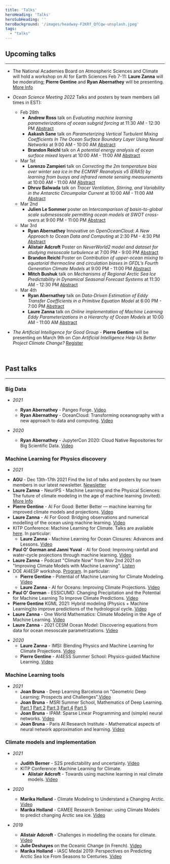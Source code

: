 ```yaml
---
title: 'Talks'
heroHeading: 'Talks'
heroSubHeading: ''
heroBackground: '/images/headway-F2KRf_QfCqw-unsplash.jpeg'
tags:
  - "talks"
---
```


## Upcoming talks
---

- The National Academies Board on Atmospheric Sciences and Climate will hold a workshop on AI for Earth Sciences Feb 7-11: **Laure Zanna** will be moderating; **Pierre Gentine** and **Ryan Abernathey** will be presenting. <a class="button button-inline" href="https://www.nationalacademies.org/event/02-07-2022/machine-learning-and-artificial-intelligence-to-advance-earth-system-science-opportunities-and-challenges-a-workshop">More Info</a>

- *Ocean Science Meeting 2022* Talks and posters by team members (all times in EST): 
  * Feb 28th
    * **Andrew Ross** talk on *Evaluating machine learning parameterizations of ocean subgrid forcing* at 11:30 AM - 12:30 PM <a class="button button-inline" href="https://osm2022.secure-platform.com/a/gallery/rounds/3/details/6122">Abstract</a>
    *  **Aakash Sane** talk on *Parameterizing Vertical Turbulent Mixing Coefficients In The Ocean Surface Boundary Layer Using Neural Networks* at 9:00 AM - 10:00 AM  <a class="button button-inline" href="https://osm2022.secure-platform.com/a/gallery/rounds/3/details/7577">Abstract</a>
    *  **Brandon Reichl** talk on *A potential energy analysis of ocean surface mixed layers* at 10:00 AM - 11:00 AM <a class="button button-inline" href="https://osm2022.secure-platform.com/a/gallery/rounds/3/details/2569">Abstract</a>
  * Mar 1st
    * **Lorenzo Zampieri** talk on *Correcting the 2m temperature bias over winter sea ice in the ECMWF Reanalysis v5 (ERA5) by learning from buoys and infrared remote sensing measurements* at 10:00 AM - 11:00 AM <a class="button button-inline" href="https://osm2022.secure-platform.com/a/gallery/rounds/3/details/7250">Abstract</a>
    * **Dhruv Balwada** talk on *Tracer Ventilation, Stirring, and Variability in the Antarctic Circumpolar Current* at 10:00 AM - 11:00 AM <a class="button button-inline" href="https://osm2022.secure-platform.com/a/gallery/rounds/3/details/5116">Abstract</a>
  * Mar 2nd
    * **Julien Le Sommer** poster on *Intercomparison of basin-to-global scale submesoscale permitting ocean models at SWOT cross-overs* at 9:00 PM - 11:00 PM <a class="button button-inline" href="https://osm2022.secure-platform.com/a/gallery/rounds/3/details/5719">Abstract</a>
  * Mar 3rd
    * **Ryan Abernathey** Innovative on *OpenOceanCloud: A New Approach to Ocean Data and Computing* at 2:30 PM - 4:30 PM <a class="button button-inline" href="https://osm2022.secure-platform.com/a/gallery/rounds/3/details/7164">Abstract</a>
    * **Alistair Adcroft** Poster on *NeverWorld2 model and dataset for studying mesoscale turbulence* at 7:00 PM - 9:00 PM <a class="button button-inline" href="https://osm2022.secure-platform.com/a/gallery/rounds/3/details/7110">Abstract</a>
    * **Brandon Reichl** Poster on *Contribution of upper-ocean mixing to equatorial thermocline and circulation biases in GFDL’s Fourth Generation Climate Models*  at 9:00 PM - 11:00 PM <a class="button button-inline" href="https://osm2022.secure-platform.com/a/gallery/rounds/3/details/2570">Abstract</a> 
    * **Mitch Bushuk** talk on *Mechanisms of Regional Arctic Sea Ice Predictability in Dynamical Seasonal Forecast Systems* at 11:30 AM - 12:30 PM <a class="button button-inline" href="https://osm2022.secure-platform.com/a/gallery/rounds/3/details/7840">Abstract</a>
  * Mar 4th
    * **Ryan Abernathey** talk on *Data-Driven Estimation of Eddy Transfer Coefficients in a Primitive Equation Model* at 6:00 PM - 7:00 PM <a class="button button-inline" href="hhttps://osm2022.secure-platform.com/a/gallery/rounds/3/details/7203">Abstract</a>
    * **Laure Zanna** talk on *Online implementation of Machine Learning Eddy Parameterizations in a Hierarchy of Ocean Models* at 10:00 AM - 11:00 AM <a class="button button-inline" href="https://osm2022.secure-platform.com/a/gallery/rounds/3/details/7573">Abstract</a>
- *The Artificial Intelligence for Good Group* - **Pierre Gentine** will be presenting on March 9th on *Can Artificial Intelligence Help Us Better Project Climate Change?* <a class="button button-inline" href="https://www.meetup.com/new-york-artificial-intelligence-for-good-meetup-group/events/283244412/">Register</a>
  
<br>

## Past talks
---

### Big Data

- *2021* 
  * **Ryan Abernathey** - Pangeo Forge. <a class="button button-inline" href="https://vimeo.com/510830389">Video</a>
  * **Ryan Abernathey** - OceanCloud: Transforming oceanography with a new approach to data and computing. <a class="button button-inline" href="https://vimeo.com/508434363">Video</a>

- *2020*
  * **Ryan Abernathey** - JupyterCon 2020: Cloud Native Repositories for Big Scientific Data. <a class="button button-inline" href="https://www.youtube.com/watch?v=lg7-qi4dEZ8">Video</a>

### Machine Learning for Physics discovery
- *2021*
 * **AGU** - Dec 13th-17th 2021 
  Find the list of talks and posters by our team members in our latest newsletter. <a class="button button-inline" href="https://mailchi.mp/29ddfae980e7/m2lines-december-newsletter">Newsletter</a>
  * **Laure Zanna** - NeurIPS - Machine Learning and the Physical Sciences: The future of climate modeling in the age of machine learning (invited).  <a class="button button-inline" href="https://ml4physicalsciences.github.io/2021/">More Info</a>
  * **Pierre Gentine** - AI For Good: Better Better — machine learning for improved climate models and projections. <a class="button button-inline" href="https://www.youtube.com/watch?v=SYC7ZVLxomI">Video</a>
  * **Laure Zanna** - AI For Good: Bridging observations and numerical modelling of the ocean using machine learning. <a class="button button-inline" href="https://www.youtube.com/watch?v=BLF4w-4JUe4">Video</a>
  * KITP Conference: Machine Learning for Climate. Talks are available [here](https://online.kitp.ucsb.edu/online/climate-c21/). In particular: 
    * **Laure Zanna** -	Machine Learning for Ocean Closures: Advances and Lessons. <a class="button button-inline" href="https://online.kitp.ucsb.edu/online/climate-c21/zanna/">Video</a>
  * **Paul O' Gorman and Janni Yuval** - AI for Good: Improving rainfall and water-cycle projections through machine learning. <a class="button button-inline" href="https://www.youtube.com/watch?v=ehHywbGSaBk">Video</a>
  * **Laure Zanna** - Podcast "Climate Now" from Nov 2nd 2021 on "Improving Climate Models with Machine Learning". <a class="button button-inline" href="https://podcasts.apple.com/us/podcast/climate-now/id1565404483">Listen </a>
  * DOE AI4ESP workshop. [Program](https://www.ai4esp.org/workshop/). In particular: 
    * **Pierre Gentine** - Potential of Machine Learning for Climate Modeling. <a class="button button-inline" href="https://youtu.be/YLWD1tqE4FA?t=1042">Video</a>
    * **Laure Zanna** - AI for Oceans: Improving Climate Projections. <a class="button button-inline" href="https://www.youtube.com/watch?v=c82K9vQrV1Q">Video</a>
  * **Paul O' Gorman** - ESSICUMD: Changing Precipitation and the Potential for Machine Learning To Improve Climate Predictions. <a class="button button-inline" href="https://www.youtube.com/watch?v=4evNO_WM5Ko">Video</a>
  * **Pierre Gentine** KGML 2021: Hybrid modeling (Physics + Machine Learning)to improve predictions of the hydrological cycle. <a class="button button-inline" href="https://www.youtube.com/watch?v=1wIH_NKU3JE">Video</a>
  * **Laure Zanna** - One World Mathematics: Climate Modeling in the Age of Machine Learning. <a class="button button-inline" href="https://www.youtube.com/watch?v=bH_A1nvwiDI">Video</a>
  * **Laure Zanna** - 2021 CESM Ocean Model: Discovering equations from data for ocean mesoscale parametrizations. <a class="button button-inline" href="https://youtu.be/9YQnW9ylacU?t=20685">Video</a>

- *2020* 
  * **Laure Zanna** - IMSI: Blending Physics and Machine Learning for Climate Projections. <a class="button button-inline" href="https://www.imsi.institute/videos/blending-physics-and-machine-learning-to-improve-climate-projections/">Video</a>
  * **Pierre Gentine** - AI4ESS Summer School: Physics-guided Machine Learning. <a class="button button-inline" href="https://www.youtube.com/watch?v=T60OmRD102s">Video</a>


### Machine Learning tools 

- *2021* 
  * **Joan Bruna** - Deep Learning Barcelona on "Geometric Deep Learning: Prospects and Challenges".<a class="button button-inline" href="https://www.youtube.com/watch?v=LJHzEM8_6k8">Video</a> 
  * **Joan Bruna** - MSRI Summer School, Mathematics of Deep Learning. <a class="button button-inline" href="https://www.youtube.com/watch?v=ImQ0YHryxfg">Part 1</a> <a class="button button-inline" href="https://www.youtube.com/watch?v=8P6FLdNh7xo&list=PLTPQEx-31JXhguCush5J7OGnEORofoCW9&index=20">Part 2</a> <a class="button button-inline" href="https://www.youtube.com/watch?v=iJGq-vcETUQ&list=PLTPQEx-31JXhguCush5J7OGnEORofoCW9&index=21">Part 3</a> <a class="button button-inline" href="https://www.youtube.com/watch?v=7TXaQz6jSuM&list=PLTPQEx-31JXhguCush5J7OGnEORofoCW9&index=24">Part 4</a> <a class="button button-inline" href="https://www.youtube.com/watch?v=00c168rl-TA&list=PLTPQEx-31JXhguCush5J7OGnEORofoCW9&index=25">Part 5</a>
  * **Joan Bruna** - IPAM: Sparse Linear Programming and (simple) neural networks. <a class="button button-inline" href="https://www.youtube.com/watch?v=zF2boWRsvMU">Video</a>
  * **Joan Bruna** - Paris AI Research Institute - Mathematical aspects of neural network approximation and learning. <a class="button button-inline" href="https://www.youtube.com/watch?v=CjtXrWJj16c">Video</a>

### Climate models and implementation
- *2021* 
  * **Judith Berner** - S2S predictability and uncertainty. <a class="button button-inline" href="https://online.kitp.ucsb.edu/online/climate-c21/adcroft/">Video</a>
  * KITP Conference: Machine Learning for Climate. 
    * **Alistair Adcroft** - Towards using machine learning in real climate models.  <a class="button button-inline" href="https://www.youtube.com/watch?v=Yp5ueV3yOM8">Video</a>

- *2020*
  * **Marika Holland** - Climate Modeling to Understand a Changing Arctic. <a class="button button-inline" href="https://www.youtube.com/watch?v=C1H7MkDTZ7g">Video</a>
  * **Marika Holland** - CAMEE Research Seminar: using Climate Models to predict changing Arctic sea ice. <a class="button button-inline" href="https://www.youtube.com/watch?v=RHAMrCs09W4">Video</a>
  
- *2019* 
  * **Alistair Adcroft** - Challenges in modelling the oceans for climate. <a class="button button-inline" href="https://www.pathlms.com/siam/courses/10878/sections/14374/video_presentations/127453">Video</a> 
  * **Julie Deshayes** on the Oceanic Change (in French). <a class="button button-inline" href="https://www.youtube.com/watch?v=Jl_KeM34gfI">Video</a>
  * **Marika Holland** - IASC Medal 2019: Perspectives on Predicting Arctic Sea Ice From Seasons to Centuries. <a class="button button-inline" href="https://www.youtube.com/watch?v=c-HtcOtgySU&t=48s">Video</a>
 
